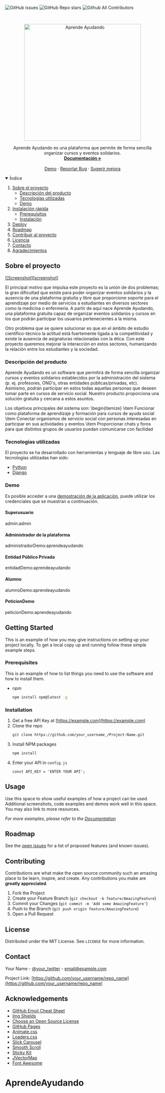 ![GitHub issues](https://img.shields.io/github/issues/majochaves/AprendeAyudando?style=flat-square)
![GitHub Repo stars](https://img.shields.io/github/stars/majochaves/AprendeAyudando?style=flat-square)
![Github All Contributors](https://img.shields.io/github/all-contributors/majochaves/AprendeAyudando?style=flat-square)


<!-- PROJECT LOGO -->
<br />
<p align="center">
  <a href="https://github.com/othneildrew/Best-README-Template">
    <img src="https://raw.githubusercontent.com/majochaves/AprendeAyudando/main/AprendeAyudando/AprendeAyudando/static/general/images/logoTransparent.png?token=AHVEJZXR5QD43OXQLA2VK6K73XW2C" alt="Aprende Ayudando" width="380" height="380">
  </a>

  <p align="center">
    Aprende Ayudando es una plataforma que permite de forma sencilla
  <br />
  organizar cursos y eventos solidarios.
    <br />
    <a href="https://github.com/majochaves/AprendeAyudando/"><strong>Documentación »</strong></a>
    <br />
    <br />
    <a href="https://github.com/majochaves/AprendeAyudando/">Demo</a>
    ·
    <a href="https://github.com/majochaves/AprendeAyudando/">Reportar Bug</a>
    ·
    <a href="https://github.com/majochaves/AprendeAyudando/">Sugerir mejora</a>
  </p>
</p>



<!-- TABLE OF CONTENTS -->
<details open="open">
  <summary>Índice</summary>
  <ol>
    <li>
      <a href="#sobre-el-proyecto">Sobre el proyecto</a>
      <ul>
        <li><a href="#descripción-del-producto">Descripción del producto</a></li>
        <li><a href="#tecnologías-utilizadas">Tecnologías utilizadas</a></li>
        <li><a href="#demo">Demo</a></li>
      </ul>
    </li>
    <li>
      <a href="#getting-started">Instalación rápida</a>
      <ul>
        <li><a href="#prerequisites">Prerequisitos</a></li>
        <li><a href="#installation">Instalación</a></li>
      </ul>
    </li>
    <li><a href="#usage">Deploy</a></li>
    <li><a href="#roadmap">Roadmap</a></li>
    <li><a href="#contributing">Contribuir al proyecto</a></li>
    <li><a href="#license">Licencia</a></li>
    <li><a href="#contact">Contacto</a></li>
    <li><a href="#acknowledgements">Agradecimientos</a></li>
  </ol>
</details>



<!-- ABOUT THE PROJECT -->
## Sobre el proyecto

[![Screenshot][screenshot]](https://aprendeayudando.herokuapp.com)

El principal motivo que impulsa este proyecto es la unión de dos problemas; la gran dificultad que existe para poder organizar eventos solidarios y la ausencia de una plataforma gratuita y libre que proporcione soporte para el aprendizaje por medio de servicios a estudiantes en diversos sectores como la medicina o enfermería. A partir de aquí nace Aprende Ayudando, una plataforma gratuita capaz de organizar eventos solidarios y cursos en los que podrán participar los usuarios pertenecientes a la misma.

Otro problema que se quiere solucionar es que en el ámbito de estudio científico-técnico la actitud está fuertemente ligada a la competitividad y existe la ausencia de asignaturas relacionadas con la ética. Con este proyecto queremos mejorar la interacción en estos sectores, humanizando la relación entre los estudiantes y la sociedad.

### Descripción del producto

Aprende Ayudando es un software que permitirá de forma sencilla organizar cursos y eventos solidarios establecidos por la administración del sistema (p. ej. profesores, ONG's, otras entidades públicas/privadas, etc). Asimismo, podrán participar en estos  todas aquellas personas que deseen tomar parte en cursos de servicio social. Nuestro producto proporciona una solución gratuita y cercana a estos asuntos.

Los objetivos principales del sistema son:
\begin{itemize}
\item Funcionar como plataforma de aprendizaje y formación para cursos de ayuda social
\item Conectar organismos de servicio social con personas interesadas en participar en sus actividades y eventos
\item Proporcionar chats y foros para que distintos grupos de usuarios puedan comunicarse con facilidad

### Tecnologías utilizadas

El proyecto se ha desarrollado con herramientas y lenguaje de libre uso. Las tecnologías utilizadas han sido:
* [Python](https://www.python.org/)
* [Django](https://www.djangoproject.com/)

### Demo

Es posible acceder a una [demostración de la aplicación](https://aprendeayudando.herokuapp.com/), puede utilizar los credenciales que se muestran a continuación.

#### Superusuario
admin:admin

#### Administrador de la plataforma
administradorDemo:aprendeayudando

#### Entidad Público Privada
entidadDemo:aprendeayudando

#### Alumno
alumnoDemo:aprendeayudando

#### PeticionDemo
peticionDemo:aprendeayudando


<!-- GETTING STARTED -->
## Getting Started

This is an example of how you may give instructions on setting up your project locally.
To get a local copy up and running follow these simple example steps.

### Prerequisites

This is an example of how to list things you need to use the software and how to install them.
* npm
  ```sh
  npm install npm@latest -g
  ```

### Installation

1. Get a free API Key at [https://example.com](https://example.com)
2. Clone the repo
   ```sh
   git clone https://github.com/your_username_/Project-Name.git
   ```
3. Install NPM packages
   ```sh
   npm install
   ```
4. Enter your API in `config.js`
   ```JS
   const API_KEY = 'ENTER YOUR API';
   ```



<!-- USAGE EXAMPLES -->
## Usage

Use this space to show useful examples of how a project can be used. Additional screenshots, code examples and demos work well in this space. You may also link to more resources.

_For more examples, please refer to the [Documentation](https://example.com)_



<!-- ROADMAP -->
## Roadmap

See the [open issues](https://github.com/othneildrew/Best-README-Template/issues) for a list of proposed features (and known issues).



<!-- CONTRIBUTING -->
## Contributing

Contributions are what make the open source community such an amazing place to be learn, inspire, and create. Any contributions you make are **greatly appreciated**.

1. Fork the Project
2. Create your Feature Branch (`git checkout -b feature/AmazingFeature`)
3. Commit your Changes (`git commit -m 'Add some AmazingFeature'`)
4. Push to the Branch (`git push origin feature/AmazingFeature`)
5. Open a Pull Request



<!-- LICENSE -->
## License

Distributed under the MIT License. See `LICENSE` for more information.



<!-- CONTACT -->
## Contact

Your Name - [@your_twitter](https://twitter.com/your_username) - email@example.com

Project Link: [https://github.com/your_username/repo_name](https://github.com/your_username/repo_name)



<!-- ACKNOWLEDGEMENTS -->
## Acknowledgements
* [GitHub Emoji Cheat Sheet](https://www.webpagefx.com/tools/emoji-cheat-sheet)
* [Img Shields](https://shields.io)
* [Choose an Open Source License](https://choosealicense.com)
* [GitHub Pages](https://pages.github.com)
* [Animate.css](https://daneden.github.io/animate.css)
* [Loaders.css](https://connoratherton.com/loaders)
* [Slick Carousel](https://kenwheeler.github.io/slick)
* [Smooth Scroll](https://github.com/cferdinandi/smooth-scroll)
* [Sticky Kit](http://leafo.net/sticky-kit)
* [JVectorMap](http://jvectormap.com)
* [Font Awesome](https://fontawesome.com)





<!-- MARKDOWN LINKS & IMAGES -->
<!-- https://www.markdownguide.org/basic-syntax/#reference-style-links -->
[contributors-shield]: https://img.shields.io/github/contributors/othneildrew/Best-README-Template.svg?style=for-the-badge
[contributors-url]: https://github.com/othneildrew/Best-README-Template/graphs/contributors
[forks-shield]: https://img.shields.io/github/forks/othneildrew/Best-README-Template.svg?style=for-the-badge
[forks-url]: https://github.com/othneildrew/Best-README-Template/network/members
[stars-shield]: https://img.shields.io/github/stars/othneildrew/Best-README-Template.svg?style=for-the-badge
[stars-url]: https://github.com/othneildrew/Best-README-Template/stargazers
[issues-shield]: https://img.shields.io/github/issues/othneildrew/Best-README-Template.svg?style=for-the-badge
[issues-url]: https://github.com/othneildrew/Best-README-Template/issues
[license-shield]: https://img.shields.io/github/license/othneildrew/Best-README-Template.svg?style=for-the-badge
[license-url]: https://github.com/othneildrew/Best-README-Template/blob/master/LICENSE.txt
[linkedin-shield]: https://img.shields.io/badge/-LinkedIn-black.svg?style=for-the-badge&logo=linkedin&colorB=555
[linkedin-url]: https://linkedin.com/in/othneildrew
[product-screenshot]: images/screenshot.png



# AprendeAyudando


